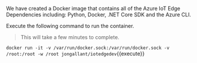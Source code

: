 We have created a Docker image that contains all of the Azure IoT Edge Dependencies including: Python, Docker, .NET Core SDK and the Azure CLI.

Execute the following command to run the container.

> This will take a few minutes to complete.

`docker run -it -v /var/run/docker.sock:/var/run/docker.sock -v /root:/root -w /root jongallant/iotedgedev`{{execute}}
